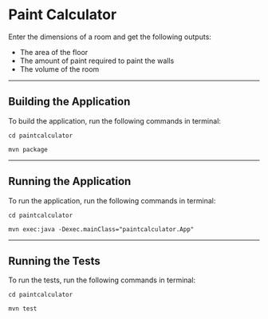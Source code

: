 # Paint Calculator
Enter the dimensions of a room and get the following outputs:
* The area of the floor
* The amount of paint required to paint the walls
* The volume of the room

---

## Building the Application
To build the application, run the following commands in terminal:

    cd paintcalculator

    mvn package

---

## Running the Application
To run the application, run the following commands in terminal:

    cd paintcalculator

    mvn exec:java -Dexec.mainClass="paintcalculator.App"

---

## Running the Tests
To run the tests, run the following commands in terminal:

    cd paintcalculator

    mvn test

